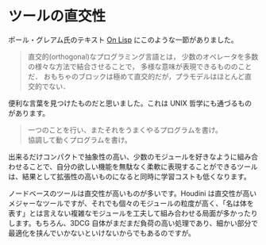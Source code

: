 # ツールの直交性

ポール・グレアム氏のテキスト [On Lisp](http://www.asahi-net.or.jp/~kc7k-nd/onlispjhtml/returningFunctions.html) にこのような一節がありました。

> 直交的(orthogonal)なプログラミング言語とは， 少数のオペレータを多数の様々な方法で結合させることで， 多様な意味が表現できるもののことだ． おもちゃのブロックは極めて直交的だが，プラモデルはほとんど直交的でない．

便利な言葉を見つけたものだと思いました。これは UNIX 哲学にも通づるものがあります。

> 一つのことを行い、またそれをうまくやるプログラムを書け。  
> 協調して動くプログラムを書け。

出来るだけコンパクトで抽象性の高い、少数のモジュールを好きなように組み合わせることで、自分の欲しい機能を無駄なく柔軟に表現することができるツールは、結果として拡張性の高いものになると同時に学習コストも低くなります。

ノードベースのツールは直交性が高いものが多いです。Houdini は直交性が高いメジャーなツールですが、それでも個々のモジュールの粒度が高く、「名は体を表す」とは言えない複雑なモジュールを工夫して組み合わせる局面が多かったりします。もちろん、3DCG 自体がまだまだ負荷の高い処理であり、細かい部分で最適化を挟んでいかないといけないからでもあるのですが。
